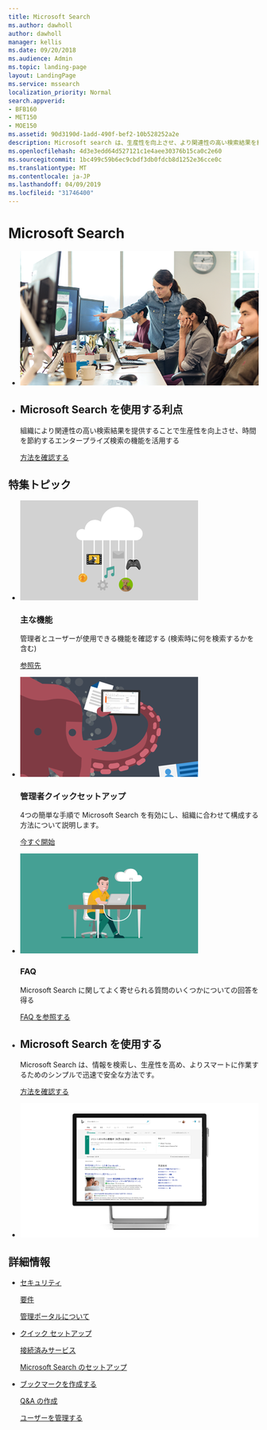 ```yaml
---
title: Microsoft Search
ms.author: dawholl
author: dawholl
manager: kellis
ms.date: 09/20/2018
ms.audience: Admin
ms.topic: landing-page
layout: LandingPage
ms.service: mssearch
localization_priority: Normal
search.appverid:
- BFB160
- MET150
- MOE150
ms.assetid: 90d3190d-1add-490f-bef2-10b528252a2e
description: Microsoft search は、生産性を向上させ、より関連性の高い検索結果を組織に提供することによって時間を節約するエンタープライズ検索の機能です。
ms.openlocfilehash: 4d3e3edd64d527121c1e4aee30376b15ca0c2e60
ms.sourcegitcommit: 1bc499c59b6ec9cbdf3db0fdcb8d1252e36cce0c
ms.translationtype: MT
ms.contentlocale: ja-JP
ms.lasthandoff: 04/09/2019
ms.locfileid: "31746400"
---
```

# <a name="microsoft-search"></a>Microsoft Search

<ul class="panelContent cardsW cols cols2">
    <li>
        <div class="cardSize">
            <div class="cardPadding">
                <div class="card">
                    <div class="cardImageOuter">
                        <div class="cardImage">
                            <img src="media/a40fcb56-f0f9-4924-ae36-eb0a370665e3.png" alt="People in an office, one pointing at something on a screen." />
                        </div>
                    </div>
                    <div class="cardText">
                    </div>
                </div>
            </div>
        </div>
    </li>
    <li>
        <div class="cardSize">
            <div class="cardPadding">
                <div class="card">
                    <div class="cardText">
                        <h2>Microsoft Search を使用する利点</h2>
                        <p>組織により関連性の高い検索結果を提供することで生産性を向上させ、時間を節約するエンタープライズ検索の機能を活用する</p>
                        <p><a href="why-microsoft-search.md">方法を確認する</a></p>
                    </div>
                </div>
            </div>
        </div>
    </li>
</ul>

<h2>特集トピック</h2>

<ul class="panelContent cardsW">
    <li>
        <div class="cardSize">
            <div class="cardPadding">
                <div class="card">
                    <div class="cardImageOuter">
                        <div class="cardImage">
                            <img src="media/651172f9-f9b6-4fbe-89f3-8adf6450cd7f.png" alt="Features included in Microsoft Search" />
                        </div>
                    </div>
                    <div class="cardText">
                        <h3>主な機能</h3>
                        <p>管理者とユーザーが使用できる機能を確認する (検索時に何を検索するかを含む)</p>
                        <p><a href="features.md">参照先</a></p>
                    </div>
                </div>
            </div>
        </div>
    </li>
    <li>
        <div class="cardSize">
            <div class="cardPadding">
                <div class="card">
                    <div class="cardImageOuter">
                        <div class="cardImage">
                            <img src="media/60a078b4-166d-42f4-a3b9-91c04c9001f0.png" alt="Quick for admins to set up and configure" />
                        </div>
                    </div>
                    <div class="cardText">
                        <h3>管理者クイックセットアップ</h3>
                        <p>4つの簡単な手順で Microsoft Search を有効にし、組織に合わせて構成する方法について説明します。</p>
                        <p><a href="quick-set-up.md">今すぐ開始</a></p>
                    </div>
                </div>
            </div>
        </div>
    </li>
    <li>
        <div class="cardSize">
            <div class="cardPadding">
                <div class="card">
                    <div class="cardImageOuter">
                        <div class="cardImage">
                            <img src="media/d696a83a-6322-477a-befd-4ad102b8204d.png" alt="Frequently asked questions about Microsoft Search" />
                        </div>
                    </div>
                    <div class="cardText">
                        <h3>FAQ</h3>
                        <p>Microsoft Search に関してよく寄せられる質問のいくつかについての回答を得る</p>
                        <p><a href="faqs.md">FAQ を参照する</a></p>
                    </div>
                </div>
            </div>
        </div>
    </li>
</ul>

<ul class="panelContent cardsW cols cols2">
    <li>
        <div class="cardSize">
            <div class="cardPadding">
                <div class="card">
                    <div class="cardText">
                        <h2>Microsoft Search を使用する</h2>
                        <p>Microsoft Search は、情報を検索し、生産性を高め、よりスマートに作業するためのシンプルで迅速で安全な方法です。</p>
                        <p><a href="use/about-microsoft-search.md">方法を確認する</a></p>
                    </div>
                </div>
            </div>
        </div>
    </li>
    <li>
        <div class="cardSize">
            <div class="cardPadding">
                <div class="card">
                    <div class="cardImageOuter">
                        <div class="cardImage">
                            <img src="media/c8456838-c6db-41f7-9e84-eebfd9c5b0b8.png" alt="How work results appear on Bing" />
                        </div>
                    </div>
                    <div class="cardText">
                    </div>
                </div>
            </div>
        </div>
    </li>
</ul>

<h2>詳細情報</h2>
<ul class="panelContent cardsW">
    <li>
        <div class="cardSize">
            <div class="cardPadding">
                <div class="card">
                    <div class="cardText">
                        <p><a href="security.md">セキュリティ</a></p>
                        <p><a href="requirements.md">要件</a></p>  
                        <p><a href="about-the-admin-portal.md">管理ポータルについて</a></p>
                    </div>
                </div>
            </div>
        </div>
    </li>
    <li>
        <div class="cardSize">
            <div class="cardPadding">
                <div class="card">
                    <div class="cardText">
                        <p><a href="quick-set-up.md">クイック セットアップ</a></p>
                        <p><a href="connected-services.md">接続済みサービス</a></p>
                        <p><a href="set-up-microsoft-search.md">Microsoft Search のセットアップ</a></p>
                    </div>
                </div>
            </div>
        </div>
    </li>
    <li>
        <div class="cardSize">
            <div class="cardPadding">
                <div class="card">
                    <div class="cardText">
                        <p><a href="create-bookmarks.md">ブックマークを作成する</a></p>
                        <p><a href="create-qas.md">Q&A の作成</a></p>
                        <p><a href="add-users.md">ユーザーを管理する</a></p>
                    </div>
                </div>
            </div>
        </div>
    </li>
</ul>  